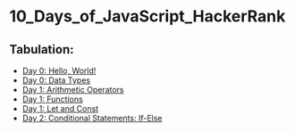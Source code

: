 # 10_Days_of_JavaScript_HackerRank
<h2>Tabulation:</h2>
<ul>
<li><a href="https://www.hackerrank.com/challenges/js10-hello-world/problem?isFullScreen=true">Day 0: Hello, World!</li>
<li><a href="https://www.hackerrank.com/challenges/js10-data-types/problem?isFullScreen=true">Day 0: Data Types</li>
<li><a href="https://www.hackerrank.com/challenges/js10-arithmetic-operators/problem?isFullScreen=true">Day 1: Arithmetic Operators</li>
<li><a href="https://www.hackerrank.com/challenges/js10-function/problem?isFullScreen=true">Day 1: Functions</li>
<li><a href="https://www.hackerrank.com/challenges/js10-let-and-const/problem?isFullScreen=true">Day 1: Let and Const</li>
<li><a href="https://www.hackerrank.com/challenges/js10-if-else/problem?isFullScreen=true">Day 2: Conditional Statements: If-Else</li>
</ul>